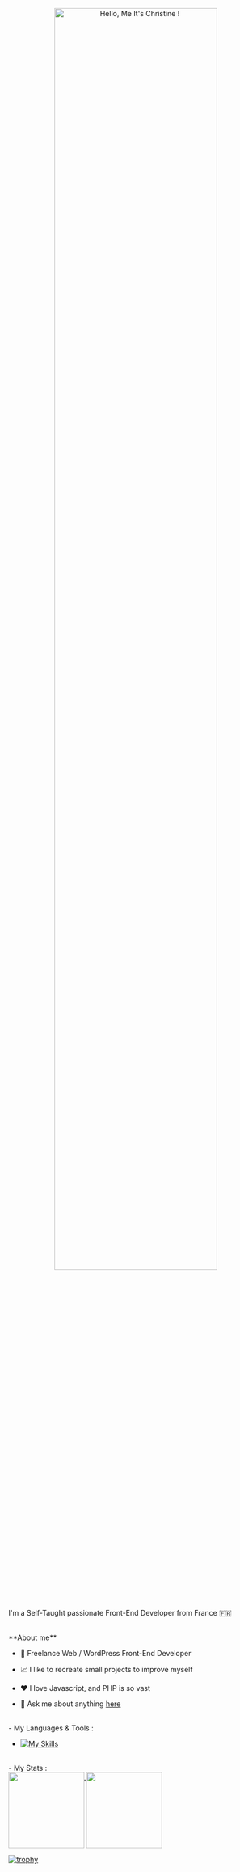<p align="center"><a href="https://github.com/ChristineCRATO"><img width="80%" alt="Hello, Me It's Christine !"/></a></p>

<br />

I'm a Self-Taught passionate Front-End Developer from France 🇫🇷

<br />
**About me**

- 💼 Freelance Web / WordPress Front-End Developer

- 📈 I like to recreate small projects to improve myself

- ❤️ I love Javascript, and PHP is so vast

- 💬 Ask me about anything [here](gitpixel54@gmail.com)
 
<br />
- My Languages & Tools :
<br />

- [![My Skills](https://skillicons.dev/icons?i=html,css,sass,php,js,mysql,wordpress,vscode,jquery,figma,codepen,github,gmail,linkedin,notion&perline=7)](https://skillicons.dev)

<br />
- My Stats :
<br />

<a href="https://github.com/ChristineCRATO">
  <img height="150" align="top" src="https://github-readme-stats.vercel.app/api/top-langs/?username=ChristineCRATO&layout=compact&theme=rose" />
</a>
<a href="https://github.com/ChristineCRATO/github-readme-stats">
  <img height="150" align="top" src="https://github-readme-stats.vercel.app/api?username=ChristineCRATO&show_icons=true&theme=rose" />
</a>


  [![trophy](https://github-profile-trophy.vercel.app/?username=ChristineCRATO&theme=rose)](https://github.com/ChristineCRATO/github-profile-trophy)

<br />
